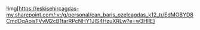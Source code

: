 !img[https://eskisehircagdas-my.sharepoint.com/:v:/g/personal/can_baris_ozelcagdas_k12_tr/EdMOBYD8CmdDqAoisTVvM2cB1tarRPcNHY1JIS4HzuXRLw?e=w3HIlE]
